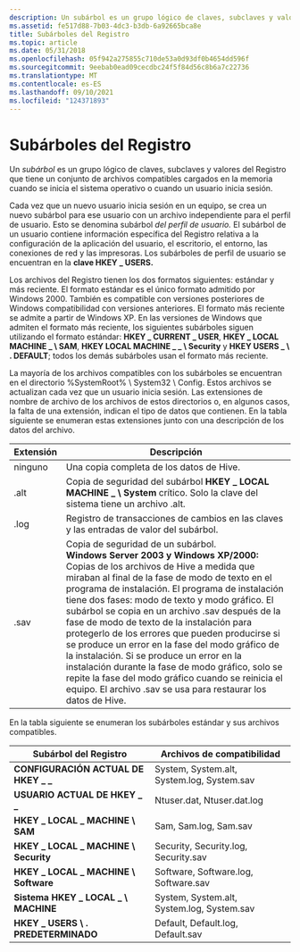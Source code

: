 ```yaml
---
description: Un subárbol es un grupo lógico de claves, subclaves y valores del Registro que tiene un conjunto de archivos compatibles que contienen copias de seguridad de sus datos.
ms.assetid: fe517d88-7b03-4dc3-b3db-6a92665bca8e
title: Subárboles del Registro
ms.topic: article
ms.date: 05/31/2018
ms.openlocfilehash: 05f942a275855c710de53a0d93df0b4654dd596f
ms.sourcegitcommit: 9eebab0ead09cecdbc24f5f84d56c8b6a7c22736
ms.translationtype: MT
ms.contentlocale: es-ES
ms.lasthandoff: 09/10/2021
ms.locfileid: "124371893"
---
```

# <a name="registry-hives"></a>Subárboles del Registro

Un *subárbol* es un grupo lógico de claves, subclaves y valores del Registro que tiene un conjunto de archivos compatibles cargados en la memoria cuando se inicia el sistema operativo o cuando un usuario inicia sesión.

Cada vez que un nuevo usuario inicia sesión en un equipo, se crea un nuevo subárbol para ese usuario con un archivo independiente para el perfil de usuario. Esto se denomina subárbol *del perfil de usuario.* El subárbol de un usuario contiene información específica del Registro relativa a la configuración de la aplicación del usuario, el escritorio, el entorno, las conexiones de red y las impresoras. Los subárboles de perfil de usuario se encuentran en la **clave HKEY \_ USERS.**

Los archivos del Registro tienen los dos formatos siguientes: estándar y más reciente. El formato estándar es el único formato admitido por Windows 2000. También es compatible con versiones posteriores de Windows compatibilidad con versiones anteriores. El formato más reciente se admite a partir de Windows XP. En las versiones de Windows que admiten el formato más reciente, los siguientes subárboles siguen utilizando el formato estándar: **HKEY \_ CURRENT \_ USER**, **HKEY \_ LOCAL MACHINE \_ \\ SAM**, **HKEY LOCAL MACHINE \_ \_ \\ Security** y **HKEY USERS \_ \\ . DEFAULT**; todos los demás subárboles usan el formato más reciente.

La mayoría de los archivos compatibles con los subárboles se encuentran en el directorio %SystemRoot% \\ System32 \\ Config. Estos archivos se actualizan cada vez que un usuario inicia sesión. Las extensiones de nombre de archivo de los archivos de estos directorios o, en algunos casos, la falta de una extensión, indican el tipo de datos que contienen. En la tabla siguiente se enumeran estas extensiones junto con una descripción de los datos del archivo.



| Extensión       | Descripción                                                                                                                                                                                                                                                                                                                                                                                                                                                                                                                                                           |
|-----------------|-----------------------------------------------------------------------------------------------------------------------------------------------------------------------------------------------------------------------------------------------------------------------------------------------------------------------------------------------------------------------------------------------------------------------------------------------------------------------------------------------------------------------------------------------------------------------|
| ninguno<br/> | Una copia completa de los datos de Hive.<br/>                                                                                                                                                                                                                                                                                                                                                                                                                                                                                                                          |
| .alt<br/> | Copia de seguridad del subárbol **HKEY \_ LOCAL MACHINE \_ \\ System** crítico. Solo la clave del sistema tiene un archivo .alt.<br/>                                                                                                                                                                                                                                                                                                                                                                                                                                                 |
| .log<br/> | Registro de transacciones de cambios en las claves y las entradas de valor del subárbol.<br/>                                                                                                                                                                                                                                                                                                                                                                                                                                                                                    |
| .sav<br/> | Copia de seguridad de un subárbol.<br/> **Windows Server 2003 y Windows XP/2000:** Copias de los archivos de Hive a medida que miraban al final de la fase de modo de texto en el programa de instalación. El programa de instalación tiene dos fases: modo de texto y modo gráfico. El subárbol se copia en un archivo .sav después de la fase de modo de texto de la instalación para protegerlo de los errores que pueden producirse si se produce un error en la fase del modo gráfico de la instalación. Si se produce un error en la instalación durante la fase de modo gráfico, solo se repite la fase del modo gráfico cuando se reinicia el equipo. El archivo .sav se usa para restaurar los datos de Hive.<br/> |



 

En la tabla siguiente se enumeran los subárboles estándar y sus archivos compatibles.



| Subárbol del Registro                      | Archivos de compatibilidad                           |
|------------------------------------|--------------------------------------------|
| **CONFIGURACIÓN ACTUAL DE HKEY \_ \_**          | System, System.alt, System.log, System.sav |
| **USUARIO ACTUAL DE HKEY \_ \_**            | Ntuser.dat, Ntuser.dat.log                 |
| **HKEY \_ LOCAL \_ MACHINE \\ SAM**      | Sam, Sam.log, Sam.sav                      |
| **HKEY \_ LOCAL \_ MACHINE \\ Security** | Security, Security.log, Security.sav       |
| **HKEY \_ LOCAL \_ MACHINE \\ Software** | Software, Software.log, Software.sav       |
| **Sistema HKEY \_ LOCAL \_ \\ MACHINE**   | System, System.alt, System.log, System.sav |
| **HKEY \_ USERS \\ . PREDETERMINADO**          | Default, Default.log, Default.sav          |



 

 

 




